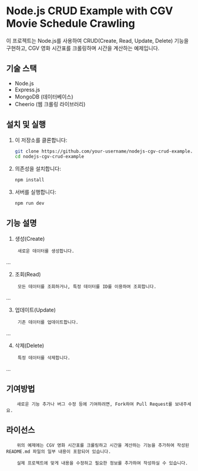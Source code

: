 # Node.js CRUD Example with CGV Movie Schedule Crawling

이 프로젝트는 Node.js를 사용하여 CRUD(Create, Read, Update, Delete) 기능을 구현하고, CGV 영화 시간표를 크롤링하며 시간을 계산하는 예제입니다.

## 기술 스택

- Node.js
- Express.js
- MongoDB (데이터베이스)
- Cheerio (웹 크롤링 라이브러리)

## 설치 및 실행

1. 이 저장소를 클론합니다:

   ```bash
   git clone https://github.com/your-username/nodejs-cgv-crud-example.git
   cd nodejs-cgv-crud-example

2. 의존성을 설치합니다:

    ```bash
    npm install

3. 서버를 실행합니다:

    ```bash
    npm run dev

## 기능 설명 

1. 생성(Create)


        새로운 데이터를 생성합니다.

...

2. 조회(Read)


        모든 데이터를 조회하거나, 특정 데이터를 ID를 이용하여 조회합니다.

...

3. 업데이트(Update)


        기존 데이터를 업데이트합니다.

...

4. 삭제(Delete)


        특정 데이터를 삭제합니다.

...


## 기여방법

    
        새로운 기능 추가나 버그 수정 등에 기여하려면, Fork하여 Pull Request를 보내주세요.



## 라이선스


        위의 예제에는 CGV 영화 시간표를 크롤링하고 시간을 계산하는 기능을 추가하여 작성된 README.md 파일의 일부 내용이 포함되어 있습니다. 
        
        실제 프로젝트에 맞게 내용을 수정하고 필요한 정보를 추가하여 작성하실 수 있습니다.

